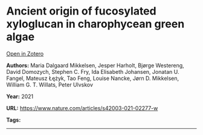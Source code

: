 # Ancient origin of fucosylated xyloglucan in charophycean green algae
[Open in Zotero](zotero://select/items/@MikkelsenEtAl_2021)

**Authors:** Maria Dalgaard Mikkelsen, Jesper Harholt, Bjørge Westereng, David Domozych, Stephen C. Fry, Ida Elisabeth Johansen, Jonatan U. Fangel, Mateusz Łężyk, Tao Feng, Louise Nancke, Jørn D. Mikkelsen, William G. T. Willats, Peter Ulvskov

**Year:** 2021

**URL:** https://www.nature.com/articles/s42003-021-02277-w

**Tags:**

---